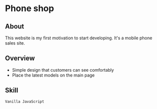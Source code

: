 # Phone shop

## About

This website is my first motivation to start developing. It's a
mobile phone sales site.

## Overview

- Simple design that customers can see comfortably
- Place the latest models on the main page

## Skill

`Vanilla JavaScript`
